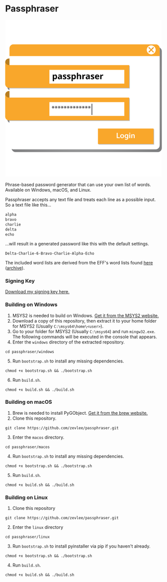 # Passphraser

![Alt text](https://raw.githubusercontent.com/zevlee/passphraser/main/passphraser.svg)

Phrase-based password generator that can use your own list of words. Available on Windows, macOS, and Linux.

Passphraser accepts any text file and treats each line as a possible input. So a text file like this...
```
alpha
bravo
charlie
delta
echo
```
...will result in a generated password like this with the default settings.
```
Delta-Charlie-6-Bravo-Charlie-Alpha-Echo
```

The included word lists are derived from the EFF's word lists found [here](https://www.eff.org/deeplinks/2016/07/new-wordlists-random-passphrases) ([archive](https://web.archive.org/web/20210505043502/https://www.eff.org/deeplinks/2016/07/new-wordlists-random-passphrases)).

### Signing Key
[Download my signing key here.](https://zevlee.me/sign.txt)

### Building on Windows
1. MSYS2 is needed to build on Windows. [Get it from the MSYS2 website.](https://www.msys2.org/)
2. Download a copy of this repository, then extract it to your home folder for MSYS2 (Usually ``C:\msys64\home\<user>``).
3. Go to your folder for MSYS2 (Usually ``C:\msys64``) and run ``mingw32.exe``. The following commands will be executed in the console that appears.
4. Enter the ``windows`` directory of the extracted repository.
```
cd passphraser/windows
```
5. Run ``bootstrap.sh`` to install any missing dependencies.
```
chmod +x bootstrap.sh && ./bootstrap.sh
```
6. Run ``build.sh``.
```
chmod +x build.sh && ./build.sh
```

### Building on macOS
1. Brew is needed to install PyGObject. [Get it from the brew website.](https://brew.sh)
2. Clone this repository.
```
git clone https://github.com/zevlee/passphraser.git
```
3. Enter the ``macos`` directory.
```
cd passphraser/macos
```
4. Run ``bootstrap.sh`` to install any missing dependencies.
```
chmod +x bootstrap.sh && ./bootstrap.sh
```
5. Run ``build.sh``.
```
chmod +x build.sh && ./build.sh
```

### Building on Linux

1. Clone this repository
```
git clone https://github.com/zevlee/passphraser.git
```
2. Enter the ``linux`` directory
```
cd passphraser/linux
```
3. Run ``bootstrap.sh`` to install pyinstaller via pip if you haven't already.
```
chmod +x bootstrap.sh && ./bootstrap.sh
```
4. Run ``build.sh``.
```
chmod +x build.sh && ./build.sh
```
